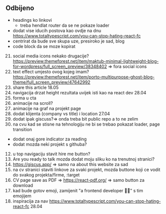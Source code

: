 ## Odbijeno

- headings ko linkovi
  - treba hendlat router da se ne pokaze loader
- dodat vise iducih postova kao ovdje na dnu https://www.totaltypescript.com/you-can-stop-hating-react-fc
- centrirat da bude sve skupa uze, presiroko je sad, blog
- code block da se moze kopirat

21. social media icons nekako drugacije? https://preview.themeforest.net/item/maktub-minimal-lightweight-blog-for-wordpress/full_screen_preview/38348402 => fora social icons
22. text effect umjesto ovog kojeg imam? https://preview.themeforest.net/item/porto-multipurpose-ghost-blog-theme/full_screen_preview/47642992
23. share this article 18.05
24. navigacija drzat height rezultata uvijek isti kao na react dev 28.04
25. forma u cta
26. animacije na scroll?
27. animacije na graf na projekt page
28. dodat klijenta (company vs title) i location 27.04
29. dodat ipak giscuss?=> onda treba bit public repo a to ne zelim
30. na cvu kad se stisne na tehnologiju ne bi se trebao pokazat loader, page transition

- dodat onaj gore indicator za reading
- dodat mozda neki projekt s githuba?

12. u top navigaciju stavit hire me button?
13. Are you ready to talk mozda dodat moju sliku ko na trenutnoj stranici?
14. https://giscus.app/ => samo na about this website za sad
15. na cv stranici staviti linkove za svaki projekt, mozda buttone koji ce vodit do svakog projekta/firme, :target
16. CV page save as PDF => https://react-pdf.org/ => samo button za download
17. kad bude gotov emoji, zamijenit "a frontend developer 👩‍💻" s tim emojijem
18. inspiracija za nav https://www.totaltypescript.com/you-can-stop-hating-react-fc 28.04
